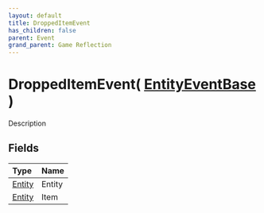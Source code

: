 ```yaml
---
layout: default
title: DroppedItemEvent
has_children: false
parent: Event
grand_parent: Game Reflection
---
```

# DroppedItemEvent( [ EntityEventBase ](/riftbreaker-wiki/docs/game-reflection/events/entity_event_base/) )
Description 

## Fields

| Type | Name |
|:----------|:--------------|
| [Entity](/riftbreaker-wiki/docs/game-reflection/classes/entity/) | Entity |
| [Entity](/riftbreaker-wiki/docs/game-reflection/classes/entity/) | Item |

